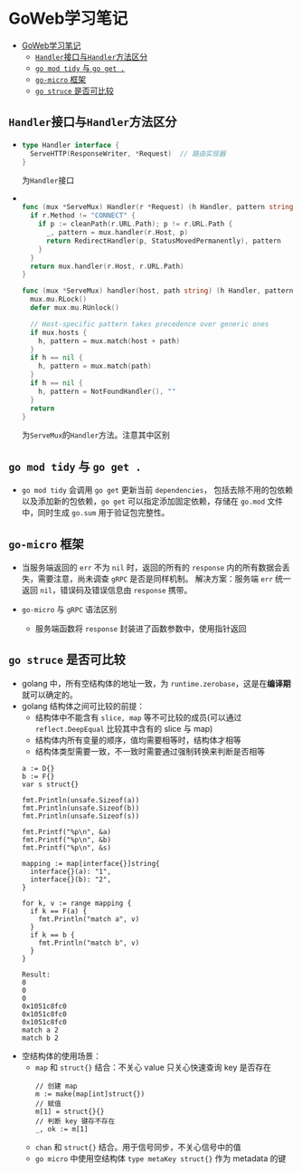 # GoWeb学习笔记

- [GoWeb学习笔记](#goweb学习笔记)
  - [`Handler`接口与`Handler`方法区分](#handler接口与handler方法区分)
  - [`go mod tidy` 与 `go get .`](#go-mod-tidy-与-go-get-)
  - [`go-micro` 框架](#go-micro-框架)
  - [`go struce` 是否可比较](#go-struce-是否可比较)

## `Handler`接口与`Handler`方法区分

- ```Go
  type Handler interface {
    ServeHTTP(ResponseWriter, *Request)  // 路由实现器
  }
  ```
  
  为`Handler`接口

- ```Go

  func (mux *ServeMux) Handler(r *Request) (h Handler, pattern string) {
    if r.Method != "CONNECT" {
      if p := cleanPath(r.URL.Path); p != r.URL.Path {
        _, pattern = mux.handler(r.Host, p)
        return RedirectHandler(p, StatusMovedPermanently), pattern
      }
    }	
    return mux.handler(r.Host, r.URL.Path)
  }

  func (mux *ServeMux) handler(host, path string) (h Handler, pattern string) {
    mux.mu.RLock()
    defer mux.mu.RUnlock()

    // Host-specific pattern takes precedence over generic ones
    if mux.hosts {
      h, pattern = mux.match(host + path)
    }
    if h == nil {
      h, pattern = mux.match(path)
    }
    if h == nil {
      h, pattern = NotFoundHandler(), ""
    }
    return
  }
  ```

  为`ServeMux`的`Handler`方法。注意其中区别

## `go mod tidy` 与 `go get .`

- `go mod tidy` 会调用 `go get` 更新当前 `dependencies`， 包括去除不用的包依赖以及添加新的包依赖，`go get` 可以指定添加固定依赖，存储在 `go.mod` 文件中，同时生成 `go.sum` 用于验证包完整性。

## `go-micro` 框架

- 当服务端返回的 `err` 不为 `nil` 时，返回的所有的 `response` 内的所有数据会丢失，需要注意，尚未调查 `gRPC` 是否是同样机制。 解决方案：服务端 `err` 统一返回 `nil`，错误码及错误信息由 `response` 携带。

- `go-micro` 与 `gRPC` 语法区别

  - 服务端函数将 `response` 封装进了函数参数中，使用指针返回

## `go struce` 是否可比较

- golang 中，所有空结构体的地址一致，为 `runtime.zerobase`，这是在**编译期**就可以确定的。
- golang 结构体之间可比较的前提：
  - 结构体中不能含有 `slice, map` 等不可比较的成员(可以通过 `reflect.DeepEqual` 比较其中含有的 slice 与 map)
  - 结构体内所有变量的顺序，值均需要相等时，结构体才相等
  - 结构体类型需要一致，不一致时需要通过强制转换来判断是否相等
  ```golang
  a := D{}
  b := F{}
  var s struct{}

  fmt.Println(unsafe.Sizeof(a))
  fmt.Println(unsafe.Sizeof(b))
  fmt.Println(unsafe.Sizeof(s))

  fmt.Printf("%p\n", &a)
  fmt.Printf("%p\n", &b)
  fmt.Printf("%p\n", &s)

  mapping := map[interface{}]string{
    interface{}(a): "1",
    interface{}(b): "2",
  }

  for k, v := range mapping {
    if k == F(a) {
      fmt.Println("match a", v)
    }
    if k == b {
      fmt.Println("match b", v)
    }
  }

  Result:
  0
  0
  0
  0x1051c8fc0
  0x1051c8fc0
  0x1051c8fc0
  match a 2
  match b 2
  ```
- 空结构体的使用场景：
  - `map` 和 `struct{}` 结合：不关心 value 只关心快速查询 key 是否存在
    ```golang
    // 创建 map
    m := make(map[int]struct{})
    // 赋值
    m[1] = struct{}{}
    // 判断 key 键存不存在
    _, ok := m[1]
    ```
  - `chan` 和 `struct{}` 结合。用于信号同步，不关心信号中的值
  - `go micro` 中使用空结构体 `type metaKey struct{}` 作为 metadata 的键